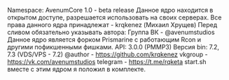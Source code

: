 Namespace: AvenumCore 1.0 - beta release
Данное ядро находится в открытом доступе, разрешается использовать на своих серверах.
Все права данного ядра принадлежат - krqkenez (Михаил Хрущев)
Перед сливом обязательно указывать автора: Группа ВК - @avenumstudios
Данное ядро является форком Prismarine с работающим Rcon и другими пофикшенными фишками.
API: 3.0.0 (PMMP3)
Версия bin: 7.2, 7.3 (VDS/VPS - 7.2)
@author - https://github.com/krqkenez
vkgroup - https://vk.com/avenumstudios
telegram - https://t.me/rqketa
start.sh вместе с этим ядром я положил в комплекте.
